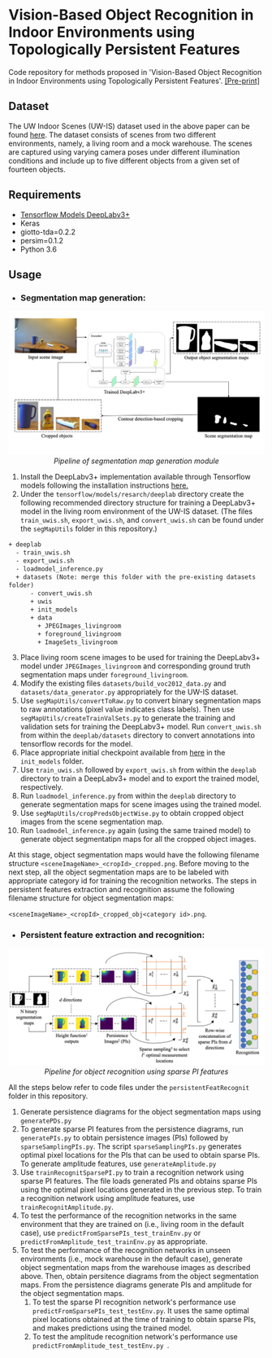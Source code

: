# Vision-Based Object Recognition in Indoor Environments using Topologically Persistent Features
Code repository for methods proposed in 'Vision-Based Object Recognition in Indoor Environments using Topologically Persistent Features'. [[Pre-print]](https://arxiv.org/abs/2010.03196)

## Dataset
The UW Indoor Scenes (UW-IS) dataset used in the above paper can be found [here](https://data.mendeley.com/datasets/dxzf29ttyh/). The dataset consists of scenes from two different environments, namely, a living room and a mock warehouse. The scenes are captured using varying camera poses under different illumination conditions and include up to five different objects from a given set of fourteen objects.

## Requirements
* [Tensorflow Models DeepLabv3+](https://github.com/tensorflow/models/tree/master/research/deeplab)
* Keras
* giotto-tda=0.2.2
* persim=0.1.2
* Python 3.6


## Usage
* ### Segmentation map generation: 
<p align="center">
    <img src="https://github.com/smartslab/objectRecognitionTopologicalFeatures/blob/181f88f2f8fce88cc5bf6410580394a80e461c2d/segmentationMapGeneration.png" width="840"> <br />
    <em> Pipeline of segmentation map generation module</em>
</p>



1. Install the DeepLabv3+ implementation available through Tensorflow models following the installation instructions [here.](https://github.com/tensorflow/models/blob/master/research/deeplab/g3doc/installation.md) 
2. Under the `tensorflow/models/resarch/deeplab` directory create the following recommended directory structure for training a DeepLabv3+ model in the living room environment of the UW-IS dataset. (The files `train_uwis.sh`, `export_uwis.sh`, and `convert_uwis.sh` can be found under the `segMapUtils` folder in this repository.)

```
+ deeplab
  - train_uwis.sh
  - export_uwis.sh
  - loadmodel_inference.py
  + datasets (Note: merge this folder with the pre-existing datasets folder)
      - convert_uwis.sh
      + uwis
      + init_models
      + data
        + JPEGImages_livingroom
        + foreground_livingroom
        + ImageSets_livingroom
```   
  
3. Place living room scene images to be used for training the DeepLabv3+ model under `JPEGImages_livingroom` and corresponding ground truth segmentation maps under `foreground_livingroom`.
4. Modify the existing files `datasets/build_voc2012_data.py` and `datasets/data_generator.py` appropriately for the UW-IS dataset.
5. Use `segMapUtils/convertToRaw.py` to convert binary segmentation maps to raw annotations (pixel value indicates class labels). Then use `segMapUtils/createTrainValSets.py` to generate the training and validation sets for training the DeepLabv3+ model. Run `convert_uwis.sh` from within the `deeplab/datasets` directory to convert annotations into tensorflow records for the model.
6. Place appropriate initial checkpoint available from [here](https://github.com/tensorflow/models/tree/master/research/deeplab) in the `init_models` folder.
7. Use `train_uwis.sh` followed by `export_uwis.sh` from within the `deeplab` directory to train a DeepLabv3+ model and to export the trained model, respectively.
8. Run `loadmodel_inference.py` from within the `deeplab` directory to generate segmentation maps for scene images using the trained model.
9. Use `segMapUtils/cropPredsObjectWise.py` to obtain cropped object images from the scene segmentation map.
10. Run `loadmodel_inference.py` again (using the same trained model) to generate object segmentatipn maps for all the cropped object images.

At this stage, object segmentation maps would have the following filename structure `<sceneImageName>_<cropId>_cropped.png`. Before moving to the next step, all the object segmentation maps are to be labeled with appropriate category id for training the recognition networks. The steps in persistent features extraction and recognition assume the following filename structure for object segmentation maps:

`<sceneImageName>_<cropId>_cropped_obj<category id>.png`.

* ### Persistent feature extraction and recognition:

<p align="center">
    <img src="https://github.com/smartslab/objectRecognitionTopologicalFeatures/blob/181f88f2f8fce88cc5bf6410580394a80e461c2d/recognitionUsingPersistenceFeatures.png" width="840"> <br />
    <em> Pipeline for object recognition using sparse PI features </em>
</p>

  All the steps below refer to code files under the `persistentFeatRecognit` folder in this repository.
1. Generate persistence diagrams for the object segmentation maps using `generatePDs.py`
2. To generate sparse PI features from the persistence diagrams, run `generatePIs.py` to obtain persistence images (PIs) followed by `sparseSamplingPIs.py`. The script `sparseSamplingPIs.py` generates optimal pixel locations for the PIs that can be used to obtain sparse PIs. To generate amplitude features, use `generateAmplitude.py`
3. Use `trainRecognitSparsePI.py` to train a recognition network using sparse PI features. The file loads generated PIs and obtains sparse PIs using the optimal pixel locations generated in the previous step. To train a recognition network using amplitude features, use `trainRecognitAmplitude.py`.
4. To test the performance of the recognition networks in the same environment that they are trained on (i.e., living room in the default case), use `predictFromSparsePIs_test_trainEnv.py` or `predictFromAmplitude_test_trainEnv.py` as appropriate.
5. To test the performance of the recognition networks in unseen environments (i.e., mock warehouse in the default case), generate object segmentation maps from the warehouse images as described above. Then, obtain persitence diagrams from the object segmentation maps. From the persistence diagrams generate PIs and amplitude for the object segmentation maps. 
      1. To test the sparse PI recognition network's performance use `predictFromSparsePIs_test_testEnv.py`. It uses the same optimal pixel locations obtained at the time of training to obtain sparse PIs, and makes predictions using the trained model.
      2. To test the amplitude recognition network's performance use `predictFromAmplitude_test_testEnv.py `.

